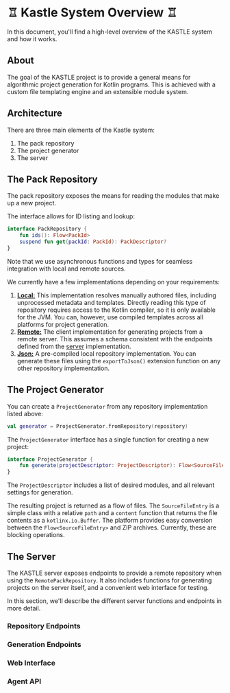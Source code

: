 # ♖ Kastle System Overview ♖

In this document, you'll find a high-level overview of the KASTLE system and how it works.

## About

The goal of the KASTLE project is to provide a general means for algorithmic project generation for Kotlin programs. 
This is achieved with a custom file templating engine and an extensible module system.

## Architecture

There are three main elements of the Kastle system:

1. The pack repository
2. The project generator
3. The server

## The Pack Repository

The pack repository exposes the means for reading the modules that make up a new project.

The interface allows for ID listing and lookup:

```kotlin
interface PackRepository {
    fun ids(): Flow<PackId>
    suspend fun get(packId: PackId): PackDescriptor?
}
```

Note that we use asynchronous functions and types for seamless integration with local and remote sources.

We currently have a few implementations depending on your requirements:

1. [**Local:**](/local/src/LocalPackRepository.kt)
   This implementation resolves manually authored files, including unprocessed metadata and templates.
   Directly reading this type of repository requires access to the Kotlin compiler, so it is only available for the JVM.
   You can, however, use compiled templates across all platforms for project generation.
2. [**Remote:**](/client/src/RemoteRepository.kt)
   The client implementation for generating projects from a remote server.
   This assumes a schema consistent with the endpoints defined from the [server](#the-server) implementation.
3. [**Json:**](/core/src/io/JsonFilePackRepository.kt)
   A pre-compiled local repository implementation.
   You can generate these files using the `exportToJson()` extension function on any other repository implementation.

## The Project Generator

You can create a `ProjectGenerator` from any repository implementation listed above:

```kotlin
val generator = ProjectGenerator.fromRepository(repository)
```

The `ProjectGenerator` interface has a single function for creating a new project:

```kotlin
interface ProjectGenerator {
    fun generate(projectDescriptor: ProjectDescriptor): Flow<SourceFileEntry>
}
```

The `ProjectDescriptor` includes a list of desired modules, and all relevant settings for generation.

The resulting project is returned as a flow of files.
The `SourceFileEntry` is a simple class with a relative `path` and a `content` function that returns the file contents as a `kotlinx.io.Buffer`.
The platform provides easy conversion between the `Flow<SourceFileEntry>` and ZIP archives.  Currently, these are blocking operations. 

## The Server

The KASTLE server exposes endpoints to provide a remote repository when using the `RemotePackRepository`.
It also includes functions for generating projects on the server itself, and a convenient web interface for testing.

In this section, we'll describe the different server functions and endpoints in more detail.

### Repository Endpoints



### Generation Endpoints

### Web Interface

### Agent API